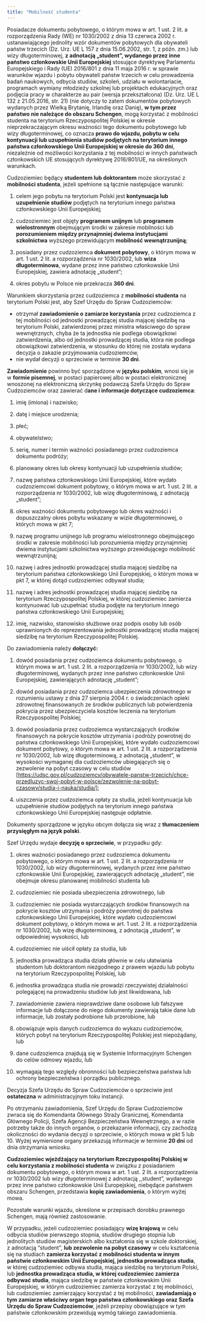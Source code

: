 ```yaml
---
title: "Mobilność studenta"
---
```


Posiadacze dokumentu pobytowego, o którym mowa w art. 1 ust. 2 lit. a rozporządzenia Rady (WE) nr 1030/2002 z dnia 13 czerwca 2002 r. ustanawiającego jednolity wzór dokumentów pobytowych dla obywateli państw trzecich (Dz. Urz. UE L 157 z dnia 15.06.2002, str. 1, z późn. zm.) lub wizy długoterminowej, **z adnotacją „student”, wydanego przez inne państwo członkowskie Unii Europejskiej** stosujące dyrektywę Parlamentu Europejskiego i Rady (UE) 2016/801 z dnia 11 maja 2016 r. w sprawie warunków wjazdu i pobytu obywateli państw trzecich w celu prowadzenia badań naukowych, odbycia studiów, szkoleń, udziału w wolontariacie, programach wymiany młodzieży szkolnej lub projektach edukacyjnych oraz podjęcia pracy w charakterze au pair (wersja przekształcona) (Dz. Urz. UE L 132 z 21.05.2016, str. 21) (nie dotyczy to zatem dokumentów pobytowych wydanych przez Wielką Brytanię, Irlandię oraz Danię), **w tym przez państwo nie należące do obszaru Schengen**, mogą korzystać z mobilności studenta na terytorium Rzeczypospolitej Polskiej w okresie nieprzekraczającym okresu ważności tego dokumentu pobytowego lub wizy długoterminowej, co oznacza **prawo do wjazdu, pobytu w celu kontynuacji lub uzupełnienia studiów podjętych na terytorium innego państwa członkowskiego Unii Europejskiej w okresie do 360 dni**, niezależnie od możliwości korzystania z tej mobilności w innych państwach członkowskich UE stosujących dyrektywę 2016/801/UE, na określonych warunkach.

Cudzoziemiec będący **studentem lub doktorantem** może skorzystać z **mobilności studenta**, jeżeli spełnione są łącznie następujące warunki:

1.  celem jego pobytu na terytorium Polski jest **kontynuacja lub uzupełnienie studiów** podjętych na terytorium innego państwa członkowskiego Unii Europejskiej;

2.  cudzoziemiec jest objęty **programem unijnym** lub **programem wielostronnym** obejmującym środki w zakresie mobilności lub **porozumieniem między przynajmniej dwiema instytucjami szkolnictwa** wyższego przewidującym **mobilność wewnątrzunijną**;

3.  posiadany przez cudzoziemca **dokument pobytowy**, o którym mowa w art. 1 ust. 2 lit. a rozporządzenia nr 1030/2002, lub **wiza długoterminowa**, wydane przez inne państwo członkowskie Unii Europejskiej, zawiera adnotację „student”;

4.  okres pobytu w Polsce nie przekracza **360 dni**.

Warunkiem skorzystania przez cudzoziemca z **mobilności studenta** na terytorium Polski jest, aby Szef Urzędu do Spraw Cudzoziemców:

- otrzymał **zawiadomienie o zamiarze korzystania** przez cudzoziemca z tej mobilności od jednostki prowadzącej studia mającej siedzibę na terytorium Polski, zatwierdzonej przez ministra właściwego do spraw wewnętrznych, chyba że ta jednostka nie podlega obowiązkowi zatwierdzenia, albo od jednostki prowadzącej studia, która nie podlega obowiązkowi zatwierdzenia, w stosunku do której nie została wydana decyzja o zakazie przyjmowania cudzoziemców,
- nie wydał decyzji o sprzeciwie w terminie **30 dni**.

**Zawiadomienie** powinno być sporządzone w **języku polskim**, wnosi się je w **formie pisemnej**, w postaci papierowej albo w postaci elektronicznej wnoszonej na elektroniczną skrzynkę podawczą Szefa Urzędu do Spraw Cudzoziemców oraz zawierać d**ane i informacje dotyczące cudzoziemca**:

1. imię (imiona) i nazwisko;

2. datę i miejsce urodzenia;

3. płeć;

4. obywatelstwo;

5. serię, numer i termin ważności posiadanego przez cudzoziemca dokumentu podróży;

6. planowany okres lub okresy kontynuacji lub uzupełnienia studiów;

7. nazwę państwa członkowskiego Unii Europejskiej, które wydało cudzoziemcowi dokument pobytowy, o którym mowa w art. 1 ust. 2 lit. a rozporządzenia nr 1030/2002, lub wizę długoterminową, z adnotacją „student”;

8. okres ważności dokumentu pobytowego lub okres ważności i dopuszczalny okres pobytu wskazany w wizie długoterminowej, o których mowa w pkt 7;

9. nazwę programu unijnego lub programu wielostronnego obejmującego środki w zakresie mobilności lub porozumienia między przynajmniej dwiema instytucjami szkolnictwa wyższego przewidującego mobilność wewnątrzunijną;

10. nazwę i adres jednostki prowadzącej studia mającej siedzibę na terytorium państwa członkowskiego Unii Europejskiej, o którym mowa w pkt 7, w której dotąd cudzoziemiec odbywał studia;

11. nazwę i adres jednostki prowadzącej studia mającej siedzibę na terytorium Rzeczypospolitej Polskiej, w której cudzoziemiec zamierza kontynuować lub uzupełniać studia podjęte na terytorium innego państwa członkowskiego Unii Europejskiej;

12. imię, nazwisko, stanowisko służbowe oraz podpis osoby lub osób uprawnionych do reprezentowania jednostki prowadzącej studia mającej siedzibę na terytorium Rzeczypospolitej Polskiej.

Do zawiadomienia należy **dołączyć:**

1. dowód posiadania przez cudzoziemca dokumentu pobytowego, o którym mowa w art. 1 ust. 2 lit. a rozporządzenia nr 1030/2002, lub wizy długoterminowej, wydanych przez inne państwo członkowskie Unii Europejskiej, zawierających adnotację „student”;

2. dowód posiadania przez cudzoziemca ubezpieczenia zdrowotnego w rozumieniu ustawy z dnia 27 sierpnia 2004 r. o świadczeniach opieki zdrowotnej finansowanych ze środków publicznych lub potwierdzenia pokrycia przez ubezpieczyciela kosztów leczenia na terytorium Rzeczypospolitej Polskiej;

3. dowód posiadania przez cudzoziemca wystarczających środków finansowych na pokrycie kosztów utrzymania i podróży powrotnej do państwa członkowskiego Unii Europejskiej, które wydało cudzoziemcowi dokument pobytowy, o którym mowa w art. 1 ust. 2 lit. a rozporządzenia nr 1030/2002, lub wizę długoterminową, z adnotacją „student”, w wysokości wymaganej dla cudzoziemców ubiegających się o zezwolenie na pobyt czasowy w celu studiów [https://udsc.gov.pl/cudzoziemcy/obywatele-panstw-trzecich/chce-przedluzyc-swoj-pobyt-w-polsce/zezwolenie-na-pobyt-czasowy/studia-i-nauka/studia/];

4. uiszczenia przez cudzoziemca opłaty za studia, jeżeli kontynuacja lub uzupełnienie studiów podjętych na terytorium innego państwa członkowskiego Unii Europejskiej następuje odpłatnie.

Dokumenty sporządzone w języku obcym dołącza się wraz z **tłumaczeniem przysięgłym na język polski**.

Szef Urzędu wydaje **decyzję o sprzeciwie**, w przypadku gdy:

1.  okres ważności posiadanego przez cudzoziemca dokumentu pobytowego, o którym mowa w art. 1 ust. 2 lit. a rozporządzenia nr 1030/2002, lub wizy długoterminowej, wydanych przez inne państwo członkowskie Unii Europejskiej, zawierających adnotację „student”, nie obejmuje okresu planowanej mobilności studenta lub

2.  cudzoziemiec nie posiada ubezpieczenia zdrowotnego, lub

3.  cudzoziemiec nie posiada wystarczających środków finansowych na pokrycie kosztów utrzymania i podróży powrotnej do państwa członkowskiego Unii Europejskiej, które wydało cudzoziemcowi dokument pobytowy, o którym mowa w art. 1 ust. 2 lit. a rozporządzenia nr 1030/2002, lub wizę długoterminową, z adnotacją „student”, w odpowiedniej wysokości, lub

4.  cudzoziemiec nie uiścił opłaty za studia, lub

5.  jednostka prowadząca studia działa głównie w celu ułatwiania studentom lub doktorantom niezgodnego z prawem wjazdu lub pobytu na terytorium Rzeczypospolitej Polskiej, lub

6.  jednostka prowadząca studia nie prowadzi rzeczywistej działalności polegającej na prowadzeniu studiów lub jest likwidowana, lub

7.  zawiadomienie zawiera nieprawdziwe dane osobowe lub fałszywe informacje lub dołączone do niego dokumenty zawierają takie dane lub informacje, lub zostały podrobione lub przerobione, lub

8.  obowiązuje wpis danych cudzoziemca do wykazu cudzoziemców, których pobyt na terytorium Rzeczypospolitej Polskiej jest niepożądany, lub

9.  dane cudzoziemca znajdują się w Systemie Informacyjnym Schengen do celów odmowy wjazdu, lub

10. wymagają tego względy obronności lub bezpieczeństwa państwa lub ochrony bezpieczeństwa i porządku publicznego.

Decyzja Szefa Urzędu do Spraw Cudzoziemców o sprzeciwie jest **ostateczna** w administracyjnym toku instancji.

Po otrzymaniu zawiadomienia, Szef Urzędu do Spraw Cudzoziemców zwraca się do Komendanta Głównego Straży Granicznej, Komendanta Głównego Policji, Szefa Agencji Bezpieczeństwa Wewnętrznego, a w razie potrzeby także do innych organów, o przekazanie informacji, czy zachodzą okoliczności do wydania decyzji o sprzeciwie, o których mowa w pkt 5 lub 10. Wyżej wymienione organy przekazują informacje w terminie **20 dni** od dnia otrzymania wniosku.

**Cudzoziemiec wjeżdżający na terytorium Rzeczypospolitej Polskiej w celu korzystania z mobilności studenta** w związku z posiadaniem dokumentu pobytowego, o którym mowa w art. 1 ust. 2 lit. a rozporządzenia nr 1030/2002 lub wizy długoterminowej z adnotacją ,,student”, wydanego przez inne państwo członkowskie Unii Europejskiej, niebędące państwem obszaru Schengen, przedstawia **kopię zawiadomienia**, o którym wyżej mowa.

Pozostałe warunki wjazdu, określone w przepisach dorobku prawnego Schengen, mają również zastosowanie.

W przypadku, jeżeli cudzoziemiec posiadający **wizę krajową** w celu odbycia studiów pierwszego stopnia, studiów drugiego stopnia lub jednolitych studiów magisterskich albo kształcenia się w szkole doktorskiej, z adnotacją “student”, **lub zezwolenie na pobyt czasowy** w celu kształcenia się na studiach **zamierza korzystać z mobilności studenta w innym państwie członkowskim Unii Europejskiej, jednostka prowadząca studia**, w której cudzoziemiec odbywa studia, mająca siedzibę na terytorium Polski, lub **jednostka prowadząca studia, w której cudzoziemiec zamierza odbywać studia**, mająca siedzibę w państwie członkowskim Unii Europejskiej, w którym cudzoziemiec zamierza korzystać z tej mobilności, lub cudzoziemiec zamierzający korzystać z tej mobilności, **zawiadamiają o tym zamiarze właściwy organ tego państwa członkowskiego oraz Szefa Urzędu do Spraw Cudzoziemców**, jeżeli przepisy obowiązujące w tym państwie członkowskim przewidują wymóg takiego zawiadomienia.
